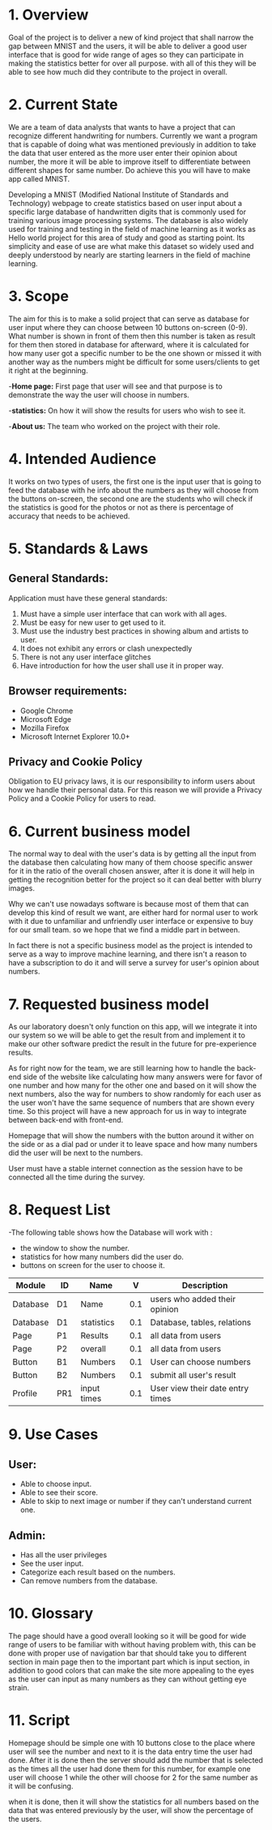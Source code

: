 # 1. Overview
Goal of the project is to deliver a new of kind project that shall narrow the gap between MNIST and the users, it will be able to deliver a good user interface that is good for wide range of ages so they can participate in making the statistics better for over all purpose. with all of this they will be able to see how much did they contribute to the project in overall. 

# 2. Current State  

We are a team of data analysts that wants to have a project that can recognize different handwriting for numbers. Currently we want a program that is capable of doing what was mentioned previously in addition to take the data that user entered as the more user enter their opinion about number, the more it will be able to improve itself to differentiate between different shapes for same number. Do achieve this you will have to make app called MNIST. 

Developing a MNIST (Modified National Institute of Standards and Technology) webpage to create statistics based on user input about a specific large database of handwritten digits that is commonly used for training various image processing systems. The database is also widely used for training and testing in the field of machine learning as it works as Hello world project for this area of study and good as starting point. Its simplicity and ease of use are what make this dataset so widely used and deeply understood by nearly are starting learners in the field of machine learning.

# 3. Scope

The aim for this is to make a solid project that can serve as database for user input where they can choose between 10 buttons on-screen (0-9). What number is shown in front of them then this number is taken as result for them then stored in database for afterward, where it is calculated for how many user got a specific number to be the one shown or missed it with another way as the numbers might be difficult for some users/clients to get it right at the beginning. 

-**Home page:**  First page that user will see and that purpose is to demonstrate the way the user will choose in numbers.

-**statistics:** On how it will show the results for users who wish to see it.

-**About us:** The team who worked on the project with their role.

# 4. Intended Audience

It works on two types of users, the first one is the input user that is going to feed the database with he info about the numbers as they will choose from the buttons on-screen, the second one are the students who will check if the statistics is good for the photos or not as there is percentage of accuracy that needs to be achieved.

# 5. Standards & Laws
## General Standards:
Application must have these general standards:

1. Must have a simple user interface that can work with all ages.
2. Must be easy for new user to get used to it.
3. Must use the industry best practices in showing album and artists to user.
4. It does not exhibit any errors or clash unexpectedly
5. There is not any user interface glitches
6. Have introduction for how the user shall use it in proper way.

## Browser requirements:
-   Google Chrome
-   Microsoft Edge
-   Mozilla Firefox
-   Microsoft Internet Explorer 10.0+

## Privacy and Cookie Policy
Obligation to EU privacy laws, it is our responsibility to inform users about how we handle their personal data. For this reason we will provide a Privacy Policy and a Cookie Policy for users to read.

# 6. Current business model

The normal way to deal with the user's data is by getting all the input from the database then calculating how many of them choose specific answer for it in the ratio of the overall chosen answer, after it is done it will help in getting the recognition better for the project so it can deal better with blurry images.

Why we can't use nowadays software is because most of them that can develop this kind of result we want, are either hard for normal user to work with it due to unfamiliar and unfriendly user interface or expensive to buy for our small team. so we hope that we find a middle part in between.

In fact there is not a specific business model as the project is intended to serve as a way to improve machine learning, and there isn't a reason to have a subscription to do it and will serve a survey for user's opinion about numbers.

# 7. Requested business model

As our laboratory doesn't only function on this app, will we integrate it into our system so we will be able to get the result from and implement it to make our other software predict the result in the future for pre-experience results.

As for right now for the team, we are still learning how to handle the back-end side of the website like calculating how many answers were for favor of one number and how many for the other one and based on it will show the next numbers, also the way for numbers to show randomly for each user as the user won't have the same sequence of numbers that are shown every time. So this project will have a new approach for us in way to integrate between back-end with front-end.

Homepage that will show the numbers with the button around it wither on the side or as a dial pad or under it to leave space and how many numbers did the user will be next to the numbers.

User must have a stable internet connection as the session have to be connected all the time during the survey.

# 8. Request List
-The following table shows how the Database will work with :
  * the window to show the number.
  * statistics for how many numbers did the user do.
  * buttons on screen for the user to choose it.
  
| Module        | ID  | Name         | V   | Description                         |
|---------------|-----|--------------|-----|-------------------------------------|
| Database      | D1  | Name         | 0.1 | users who added their opinion       |
| Database      | D1  | statistics   | 0.1 | Database, tables, relations         |
| Page          | P1  | Results      | 0.1 | all data from users                 |
| Page          | P2  | overall      | 0.1 | all data from users                 |
| Button        | B1  | Numbers      | 0.1 | User can choose numbers             |
| Button        | B2  | Numbers      | 0.1 | submit all user's result            |
| Profile       | PR1 | input times  | 0.1 | User view their date entry times    |



# 9. Use Cases

## User:
- Able to choose input.
- Able to see their score.
- Able to skip to next image or number if they can't understand current one.

## Admin:
- Has all the user privileges
- See the user input.
- Categorize each result based on the numbers.
- Can remove numbers from the database.

# 10. Glossary
 The page should have a good overall looking so it will be good for wide range of users to be familiar with without having problem with, this can be done with proper use of navigation bar that should take you to different section in main page then to the important part which is input section, in addition to good colors that can make the site more appealing to the eyes as the user can input as many numbers as they can without getting eye strain.
 
# 11. Script
Homepage should be simple one with 10 buttons close to the place where user will see the number and next to it is the data entry time the user had done. After it is done then the server should add the number that is selected as the times all the user had done them for this number, for example one user will choose 1 while the other will choose for 2 for the same number as it will be confusing.

when it is done, then it will show the statistics for all numbers based on the data that was entered previously by the user, will show the percentage of the users.



















